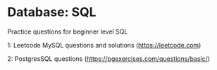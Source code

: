 # Database: SQL
Practice questions for beginner level SQL


1: Leetcode MySQL questions and solutions (https://leetcode.com)


2: PostgresSQL questions (https://pgexercises.com/questions/basic/)

